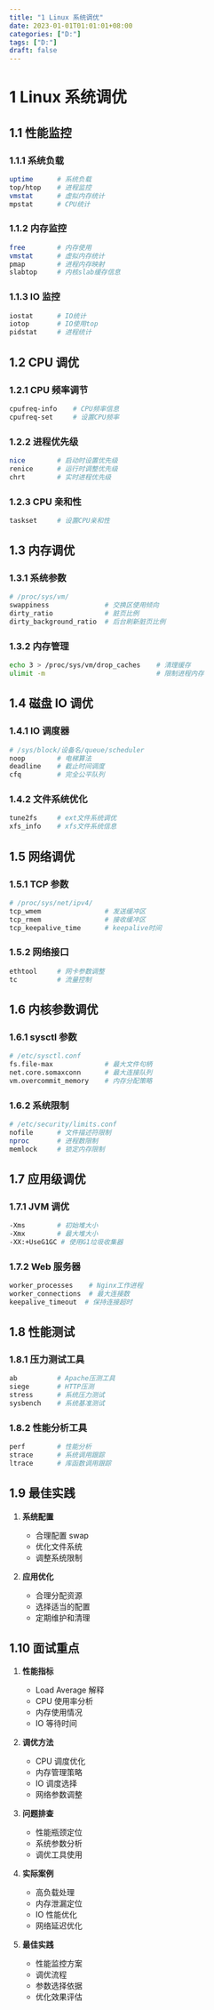 ```yaml
---
title: "1 Linux 系统调优"
date: 2023-01-01T01:01:01+08:00
categories: ["D:"]
tags: ["D:"]
draft: false
---
```

# 1 Linux 系统调优

## 1.1 性能监控

### 1.1.1 系统负载

```bash
uptime      # 系统负载
top/htop    # 进程监控
vmstat      # 虚拟内存统计
mpstat      # CPU统计
```

### 1.1.2 内存监控

```bash
free        # 内存使用
vmstat      # 虚拟内存统计
pmap        # 进程内存映射
slabtop     # 内核slab缓存信息
```

### 1.1.3 IO 监控

```bash
iostat      # IO统计
iotop       # IO使用top
pidstat     # 进程统计
```

## 1.2 CPU 调优

### 1.2.1 CPU 频率调节

```bash
cpufreq-info    # CPU频率信息
cpufreq-set     # 设置CPU频率
```

### 1.2.2 进程优先级

```bash
nice        # 启动时设置优先级
renice      # 运行时调整优先级
chrt        # 实时进程优先级
```

### 1.2.3 CPU 亲和性

```bash
taskset     # 设置CPU亲和性
```

## 1.3 内存调优

### 1.3.1 系统参数

```bash
# /proc/sys/vm/
swappiness              # 交换区使用倾向
dirty_ratio             # 脏页比例
dirty_background_ratio  # 后台刷新脏页比例
```

### 1.3.2 内存管理

```bash
echo 3 > /proc/sys/vm/drop_caches    # 清理缓存
ulimit -m                            # 限制进程内存
```

## 1.4 磁盘 IO 调优

### 1.4.1 IO 调度器

```bash
# /sys/block/设备名/queue/scheduler
noop        # 电梯算法
deadline    # 截止时间调度
cfq         # 完全公平队列
```

### 1.4.2 文件系统优化

```bash
tune2fs     # ext文件系统调优
xfs_info    # xfs文件系统信息
```

## 1.5 网络调优

### 1.5.1 TCP 参数

```bash
# /proc/sys/net/ipv4/
tcp_wmem                # 发送缓冲区
tcp_rmem                # 接收缓冲区
tcp_keepalive_time      # keepalive时间
```

### 1.5.2 网络接口

```bash
ethtool     # 网卡参数调整
tc          # 流量控制
```

## 1.6 内核参数调优

### 1.6.1 sysctl 参数

```bash
# /etc/sysctl.conf
fs.file-max             # 最大文件句柄
net.core.somaxconn      # 最大连接队列
vm.overcommit_memory    # 内存分配策略
```

### 1.6.2 系统限制

```bash
# /etc/security/limits.conf
nofile      # 文件描述符限制
nproc       # 进程数限制
memlock     # 锁定内存限制
```

## 1.7 应用级调优

### 1.7.1 JVM 调优

```bash
-Xms        # 初始堆大小
-Xmx        # 最大堆大小
-XX:+UseG1GC # 使用G1垃圾收集器
```

### 1.7.2 Web 服务器

```bash
worker_processes    # Nginx工作进程
worker_connections  # 最大连接数
keepalive_timeout  # 保持连接超时
```

## 1.8 性能测试

### 1.8.1 压力测试工具

```bash
ab          # Apache压测工具
siege       # HTTP压测
stress      # 系统压力测试
sysbench    # 系统基准测试
```

### 1.8.2 性能分析工具

```bash
perf        # 性能分析
strace      # 系统调用跟踪
ltrace      # 库函数调用跟踪
```

## 1.9 最佳实践

1. **系统配置**

   - 合理配置 swap
   - 优化文件系统
   - 调整系统限制

2. **应用优化**
   - 合理分配资源
   - 选择适当的配置
   - 定期维护和清理

## 1.10 面试重点

1. **性能指标**

   - Load Average 解释
   - CPU 使用率分析
   - 内存使用情况
   - IO 等待时间

2. **调优方法**

   - CPU 调度优化
   - 内存管理策略
   - IO 调度选择
   - 网络参数调整

3. **问题排查**

   - 性能瓶颈定位
   - 系统参数分析
   - 调优工具使用

4. **实际案例**

   - 高负载处理
   - 内存泄漏定位
   - IO 性能优化
   - 网络延迟优化

5. **最佳实践**
   - 性能监控方案
   - 调优流程
   - 参数选择依据
   - 优化效果评估


